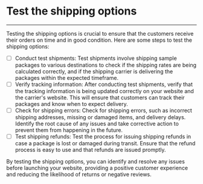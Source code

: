 # Test the shipping options
---

Testing the shipping options is crucial to ensure that the customers receive their orders on time and in good condition. Here are some steps to test the shipping options:

- [ ] Conduct test shipments: Test shipments involve shipping sample packages to various destinations to check if the shipping rates are being calculated correctly, and if the shipping carrier is delivering the packages within the expected timeframe.
- [ ] Verify tracking information: After conducting test shipments, verify that the tracking information is being updated correctly on your website and the carrier's website. This will ensure that customers can track their packages and know when to expect delivery.
- [ ] Check for shipping errors: Check for shipping errors, such as incorrect shipping addresses, missing or damaged items, and delivery delays. Identify the root cause of any issues and take corrective action to prevent them from happening in the future.
- [ ] Test shipping refunds: Test the process for issuing shipping refunds in case a package is lost or damaged during transit. Ensure that the refund process is easy to use and that refunds are issued promptly.

By testing the shipping options, you can identify and resolve any issues before launching your website, providing a positive customer experience and reducing the likelihood of returns or negative reviews.
